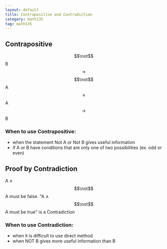 ```yaml
---
layout: default
title: Contrapositive and Contradiction
category: math135
tag: math135
---
```


## Contrapositive

$$\not$$B $$\rightarrow$$ $$\not$$A $$\equiv$$ A $$\rightarrow$$ B

### When to use Contrapositive:
- when the statement Not A or Not B gives useful information
- if A or B have conditions that are only one of two possibilities (ex. odd or even)

## Proof by Contradiction

A ∧ $$\not$$A must be false.
"A ∧ $$\not$$A must be true" is a Contradiction

### When to use Contradiction:
- when it is difficult to use direct method
- when NOT B gives more useful information than B
